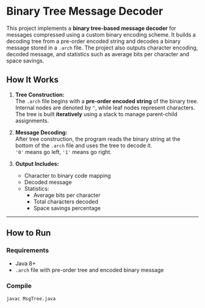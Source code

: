 # Binary Tree Message Decoder

This project implements a **binary tree-based message decoder** for messages compressed using a custom binary encoding scheme. It builds a decoding tree from a pre-order encoded string and decodes a binary message stored in a `.arch` file. The project also outputs character encoding, decoded message, and statistics such as average bits per character and space savings.

## How It Works

1. **Tree Construction:**  
   The `.arch` file begins with a **pre-order encoded string** of the binary tree. Internal nodes are denoted by `^`, while leaf nodes represent characters. The tree is built **iteratively** using a stack to manage parent-child assignments.

2. **Message Decoding:**  
   After tree construction, the program reads the binary string at the bottom of the `.arch` file and uses the tree to decode it.  
   `'0'` means go left, `'1'` means go right.

3. **Output Includes:**
   - Character to binary code mapping
   - Decoded message
   - Statistics:
     - Average bits per character
     - Total characters decoded
     - Space savings percentage

---

## How to Run

### Requirements
- Java 8+
- `.arch` file with pre-order tree and encoded binary message

### Compile

```bash
javac MsgTree.java
